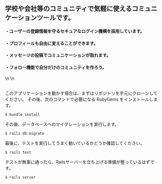 ## 学校や会社等のコミュニティで気軽に使えるコミュニケーションツールです。

#### ・ユーザーの登録情報を守るセキュアなログイン機構を採用しています。
#### ・プロフィールも自由に変えることができます。
#### ・メッセージの投稿でコミュニケーションが取れます。
#### ・フォロー機能で自分だけのコミュニティを作ろう。

\n
\n
##

このアプリケーションを動かす場合は、まずはリポジトリを手元にクローンしてください。
その後、次のコマンドで必要になる RubyGems をインストールします。

```
$ bundle install
```

その後、データベースへのマイグレーションを実行します。

```
$ rails db:migrate
```

最後に、テストを実行してうまく動いているかどうか確認してください。

```
$ rails test
```

テストが無事に通ったら、Railsサーバーを立ち上げる準備が整っているはずです。
```
$ rails server
```
